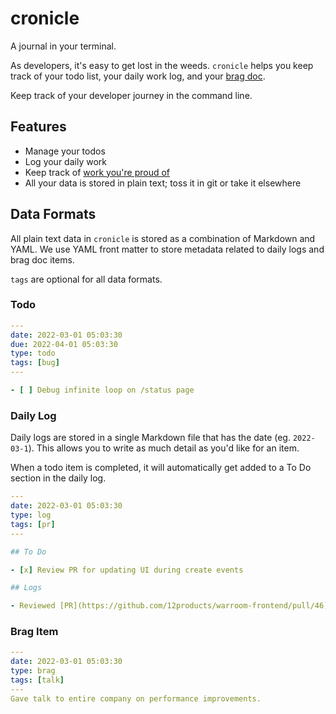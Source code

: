 # cronicle

A journal in your terminal.

As developers, it's easy to get lost in the weeds. `cronicle` helps you keep track of your todo list, your daily work log, and your [brag doc](https://jvns.ca/blog/brag-documents/).

Keep track of your developer journey in the command line.

## Features

- Manage your todos
- Log your daily work
- Keep track of [work you're proud of](https://jvns.ca/blog/brag-documents/)
- All your data is stored in plain text; toss it in git or take it elsewhere

## Data Formats

All plain text data in `cronicle` is stored as a combination of Markdown and YAML. We use YAML front matter to store metadata related to daily logs and brag doc items.

`tags` are optional for all data formats.

### Todo

```yaml
---
date: 2022-03-01 05:03:30
due: 2022-04-01 05:03:30
type: todo
tags: [bug]
---

- [ ] Debug infinite loop on /status page
```

### Daily Log

Daily logs are stored in a single Markdown file that has the date (eg. `2022-03-1`). This allows you to write as much detail as you'd like for an item.

When a todo item is completed, it will automatically get added to a To Do section in the daily log.

```yaml
---
date: 2022-03-01 05:03:30
type: log
tags: [pr]
---

## To Do

- [x] Review PR for updating UI during create events

## Logs

- Reviewed [PR](https://github.com/12products/warroom-frontend/pull/46) for updating UI during create events
```

### Brag Item

```yaml
---
date: 2022-03-01 05:03:30
type: brag
tags: [talk]
---
Gave talk to entire company on performance improvements.
```

